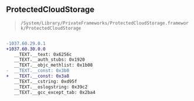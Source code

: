 ## ProtectedCloudStorage

> `/System/Library/PrivateFrameworks/ProtectedCloudStorage.framework/ProtectedCloudStorage`

```diff

-1037.60.29.0.1
+1037.60.30.0.0
   __TEXT.__text: 0x6256c
   __TEXT.__auth_stubs: 0x1920
   __TEXT.__objc_methlist: 0x1b08
-  __TEXT.__const: 0x3b0
+  __TEXT.__const: 0x3a8
   __TEXT.__cstring: 0xd95f
   __TEXT.__oslogstring: 0x39c2
   __TEXT.__gcc_except_tab: 0x2ba4

```

